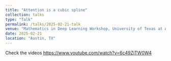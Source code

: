 ```yaml
---
title: "Attention is a cubic spline"
collection: talks
type: "Talk"
permalink: /talks/2025-02-21-talk
venue: "Mathematics in Deep Learning Workshop, University of Texas at Austin"
date: 2025-02-21
location: "Austin, TX"
---
```


Check the videos https://www.youtube.com/watch?v=6c49ZjTW0W4
